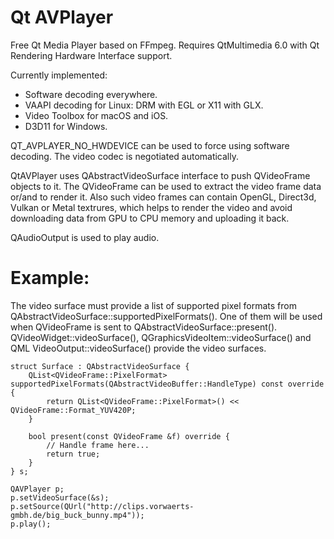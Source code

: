 # Qt AVPlayer

Free Qt Media Player based on FFmpeg.
Requires QtMultimedia 6.0 with Qt Rendering Hardware Interface support.

Currently implemented:
* Software decoding everywhere.
* VAAPI decoding for Linux:
  DRM with EGL or X11 with GLX.
* Video Toolbox for macOS and iOS.
* D3D11 for Windows. 

QT_AVPLAYER_NO_HWDEVICE can be used to force using software decoding.
The video codec is negotiated automatically.

QtAVPlayer uses QAbstractVideoSurface interface to push QVideoFrame objects to it.
The QVideoFrame can be used to extract the video frame data or/and to render it.
Also such video frames can contain OpenGL, Direct3d, Vulkan or Metal textrures,
which helps to render the video and avoid downloading data from GPU to CPU memory and uploading it back.

QAudioOutput is used to play audio.

# Example:

The video surface must provide a list of supported pixel formats from QAbstractVideoSurface::supportedPixelFormats().
One of them will be used when QVideoFrame is sent to QAbstractVideoSurface::present().
QVideoWidget::videoSurface(), QGraphicsVideoItem::videoSurface() and QML VideoOutput::videoSurface() provide the video surfaces.

    struct Surface : QAbstractVideoSurface {
        QList<QVideoFrame::PixelFormat> supportedPixelFormats(QAbstractVideoBuffer::HandleType) const override {
            return QList<QVideoFrame::PixelFormat>() << QVideoFrame::Format_YUV420P;
        }

        bool present(const QVideoFrame &f) override {
            // Handle frame here...
            return true;
        }
    } s;
    
    QAVPlayer p;
    p.setVideoSurface(&s);
    p.setSource(QUrl("http://clips.vorwaerts-gmbh.de/big_buck_bunny.mp4"));
    p.play();

